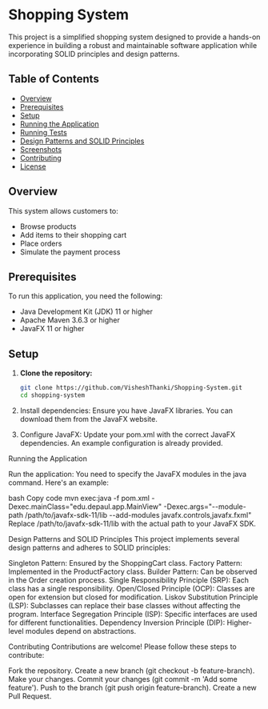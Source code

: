 # Shopping System

This project is a simplified shopping system designed to provide a hands-on experience in building a robust and maintainable software application while incorporating SOLID principles and design patterns.

## Table of Contents

- [Overview](#overview)
- [Prerequisites](#prerequisites)
- [Setup](#setup)
- [Running the Application](#running-the-application)
- [Running Tests](#running-tests)
- [Design Patterns and SOLID Principles](#design-patterns-and-solid-principles)
- [Screenshots](#screenshots)
- [Contributing](#contributing)
- [License](#license)

## Overview

This system allows customers to:
- Browse products
- Add items to their shopping cart
- Place orders
- Simulate the payment process

## Prerequisites

To run this application, you need the following:
- Java Development Kit (JDK) 11 or higher
- Apache Maven 3.6.3 or higher
- JavaFX 11 or higher

## Setup

1. **Clone the repository:**
   ```bash
   git clone https://github.com/VisheshThanki/Shopping-System.git
   cd shopping-system
2. Install dependencies:
Ensure you have JavaFX libraries. You can download them from the JavaFX website.

3. Configure JavaFX:
Update your pom.xml with the correct JavaFX dependencies. An example configuration is already provided.

Running the Application

Run the application:
You need to specify the JavaFX modules in the java command. Here's an example:

bash
Copy code
mvn exec:java -f pom.xml -Dexec.mainClass="edu.depaul.app.MainView" -Dexec.args="--module-path /path/to/javafx-sdk-11/lib --add-modules javafx.controls,javafx.fxml"
Replace /path/to/javafx-sdk-11/lib with the actual path to your JavaFX SDK.

Design Patterns and SOLID Principles
This project implements several design patterns and adheres to SOLID principles:

Singleton Pattern: Ensured by the ShoppingCart class.
Factory Pattern: Implemented in the ProductFactory class.
Builder Pattern: Can be observed in the Order creation process.
Single Responsibility Principle (SRP): Each class has a single responsibility.
Open/Closed Principle (OCP): Classes are open for extension but closed for modification.
Liskov Substitution Principle (LSP): Subclasses can replace their base classes without affecting the program.
Interface Segregation Principle (ISP): Specific interfaces are used for different functionalities.
Dependency Inversion Principle (DIP): Higher-level modules depend on abstractions.

Contributing
Contributions are welcome! Please follow these steps to contribute:

Fork the repository.
Create a new branch (git checkout -b feature-branch).
Make your changes.
Commit your changes (git commit -m 'Add some feature').
Push to the branch (git push origin feature-branch).
Create a new Pull Request.
